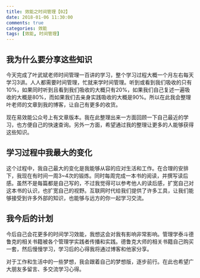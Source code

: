 ```yaml
---
title: 效能之时间管理【02】
date: 2018-01-06 11:30:00
comments: true
categories: 效能
tags: [效能, 时间管理]
---
```


## 我为什么要分享这些知识
今天完成了叶武斌老师时间管理一百讲的学习，整个学习过程大概一个月左右每天学习3讲。人人都需要时间管理，忙就来学时间管理。听到或看到我们吸收的只有10%，如果同时听到且看到我们吸收的大概只有20%，如果我们自己复述一遍吸收的大概是80%，而如果我们去亲身实践吸收的大概是90%。所以在此我会整理叶老师的文章到我的博客，让自己有更多的收货。

现在易效能公众号上有文章版本。我在此整理出来一方面回顾一下自己最近的学习，也方便自己的快速查询。另外一方面，希望通过我的整理让更多的人能够获得这些知识。

## 学习过程中我最大的变化
这个过程中，我自己最大的变化是我能够从容的应对生活和工作。在合理的安排下，我现在有时间一周3~4次的锻炼。同时每周完成一本书的阅读，并撰写读后感。虽然不是每篇都是自己写的，不过我觉得可以参考他人的读后感，扩宽自己对这本书的认识，也扩宽自己的视野。互联网时代给我们提供了许多工具，让我们能够接受到许多外部的知识，也能够与远方的你一起学习交流。

## 我今后的计划
今后自己会花更多的时间学习效能，我想这会对我有影响非常影响。管理学泰斗德鲁克的相关书籍被各个管理学实践者传播和实践。德鲁克大师的相关书籍自己购买一套，然后慢慢学习，学习后的心得我将通过博客和他家分享。

对于工作和生活中的一些梦想，我会跟着自己的梦想版，逐步前行。在此也希望广大朋友多留言、多交流学习心得。